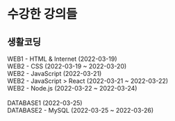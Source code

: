 # 수강한 강의들

## 생활코딩

WEB1 - HTML & Internet (2022-03-19) <br>
WEB2 - CSS (2022-03-19 ~ 2022-03-20) <br>
WEB2 - JavaScript (2022-03-21) <br>
WEB2 - JavaScript > React (2022-03-21 ~ 2022-03-22) <br>
WEB2 - Node.js (2022-03-22 ~ 2022-03-24) <br>
<br>
DATABASE1 (2022-03-25) <br>
DATABASE2 - MySQL (2022-03-25 ~ 2022-03-26) <br>
